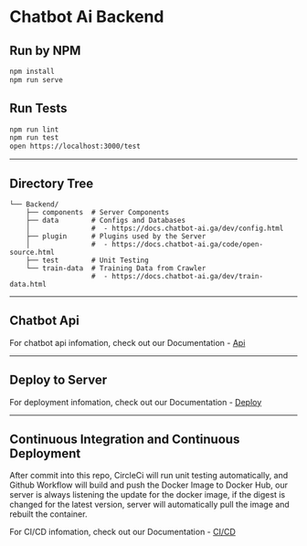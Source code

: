 # Chatbot Ai Backend

## Run by NPM

```bash
npm install
npm run serve
```

## Run Tests

```bash
npm run lint
npm run test
open https://localhost:3000/test
```

---

## Directory Tree

```
└── Backend/
    ├── components  # Server Components
    ├── data        # Configs and Databases
    │               #  - https://docs.chatbot-ai.ga/dev/config.html
    ├── plugin      # Plugins used by the Server
    │               #  - https://docs.chatbot-ai.ga/code/open-source.html
    ├── test        # Unit Testing
    └── train-data  # Training Data from Crawler
                    #  - https://docs.chatbot-ai.ga/dev/train-data.html
```

---

## Chatbot Api

For chatbot api infomation, check out our Documentation - [Api](https://docs.chatbot-ai.ga/api/chat.html)

---

## Deploy to Server

For deployment infomation, check out our Documentation - [Deploy](https://docs.chatbot-ai.ga/use/deploy.html)

---

## Continuous Integration and Continuous Deployment

After commit into this repo, CircleCi will run unit testing automatically, and Github Workflow will build and push the Docker Image to Docker Hub, our server is always listening the update for the docker image, if the digest is changed for the latest version, server will automatically pull the image and rebuilt the container.

For CI/CD infomation, check out our Documentation - [CI/CD](https://docs.chatbot-ai.ga/dev/CI-CD.html)
